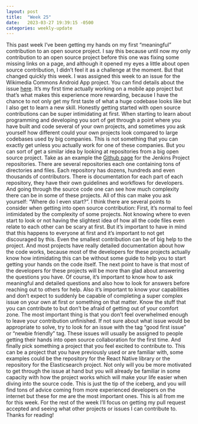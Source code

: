 ```yaml
---
layout: post
title:  "Week 25"
date:   2023-03-27 19:39:15 -0500
categories: weekly-update
---
```


This past week I’ve been getting my hands on my first “meaningful” contribution to an open source project. I say this because until now my only contribution to an open source project before this one was fixing some missing links on a page, and although it opened my eyes a little about open source contribution, I didn’t feel it as a challenge at the moment. But that changed quickly this week.
I was assigned this week to an issue for the Wikimedia Commons Android App project. You can find details about the issue [here](https://github.com/commons-app/apps-android-commons/issues/5187). It’s my first time actually working on a mobile app project but that’s what makes this experience more rewarding, because I have the chance to not only get my first taste of what a huge codebase looks like but I also get to learn a new skill.
Honestly getting started with open source contributions can be super intimidating at first. When starting to learn about programming and developing you sort of get through a point where you have built and code several of your own projects, and sometimes you ask yourself how different could your own projects look compared to large codebases used by big companies. This is not something that you can exactly get unless you actually work for one of these companies. But you can sort of get a similar idea by looking at repositories from a big open source project. 
Take as an example the [Github page](https://github.com/jenkinsci) for the Jenkins Project repositories. There are several repositories each one containing tons of directories and files. Each repository has dozens, hundreds and even thousands of contributors. There is documentation for each part of each repository, they have their own guidelines and workflows for developers. And going through the source code one can see how much complexity there can be in some of these projects. All of this can make you ask yourself: “Where do I even start?”.
I think there are several points to consider when getting into open source contribution:
First, it’s normal to feel intimidated by the complexity of some projects. Not knowing where to even start to look or not having the slightest idea of how all the code files even relate to each other can be scary at first. But it’s important to have in mind that this happens to everyone at first and it’s important to not get discouraged by this. Even the smallest contribution can be of big help to the project. And most projects have really detailed documentation about how the code works, because most of the developers for these projects actually know how intimidating this can be without some guide to help you to start getting your hands on the code itself. 
The next point to have is that most of the developers for these projects will be more than glad about answering the questions you have. Of course, it’s important to know how to ask meaningful and detailed questions and also how to look for answers before reaching out to others for help. 
Also it’s important to know your capabilities and don’t expect to suddenly be capable of completing a super complex issue on your own at first or something on that matter. Know the stuff that you can contribute to but don’t be afraid of getting out of your comfort zone. The most important thing is that you don’t feel overwhelmed enough to leave your contribution unfinished. If not sure about what issue would be appropriate to solve, try to look for an issue with the tag “good first issue” or “newbie friendly” tag. These issues will usually be assigned to people getting their hands into open source collaboration for the first time. 
And finally pick something a project that you feel excited to contribute to. This can be a project that you have previously used or are familiar with, some examples could be the repository for the React Native library or the repository for the Elasticsearch project. Not only will you be more motivated to get through the issue at hand but you will already be familiar in some capacity with how the project works which will make your life easier when diving into the source code.
This is just the tip of the iceberg, and you will find tons of advice coming from more experienced developers on the internet but these for me are the most important ones. 
This is all from me for this week. For the rest of the week I’ll focus on getting my pull request accepted and seeing what other projects or issues I can contribute to. Thanks for reading!
